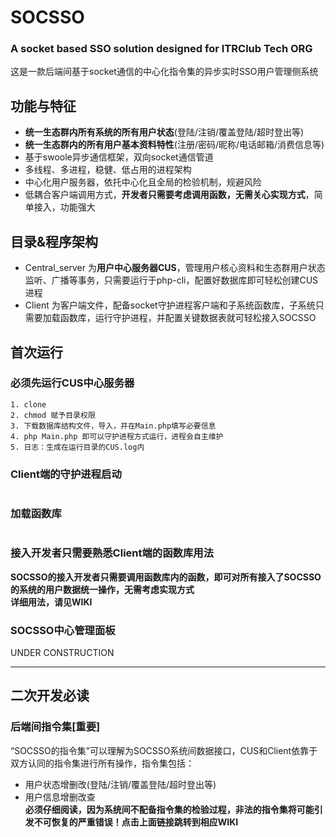 # SOCSSO
### A socket based SSO solution designed for ITRClub Tech ORG

这是一款后端间基于socket通信的中心化指令集的异步实时SSO用户管理侧系统

## 功能与特征
* **统一生态群内所有系统的所有用户状态**(登陆/注销/覆盖登陆/超时登出等)
* **统一生态群内的所有用户基本资料特性**(注册/密码/昵称/电话邮箱/消费信息等)
* 基于swoole异步通信框架，双向socket通信管道
* 多线程、多进程，稳健、低占用的进程架构
* 中心化用户服务器，依托中心化且全局的检验机制，规避风险
* 低耦合客户端调用方式，**开发者只需要考虑调用函数，无需关心实现方式**，简单接入，功能强大

## 目录&程序架构
* Central_server 为**用户中心服务器CUS**，管理用户核心资料和生态群用户状态监听、广播等事务，只需要运行于php-cli，配置好数据库即可轻松创建CUS进程
* Client 为客户端文件，配备socket守护进程客户端和子系统函数库，子系统只需要加载函数库，运行守护进程，并配置关键数据表就可轻松接入SOCSSO

## 首次运行

### 必须先运行CUS中心服务器
```
1. clone
2. chmod 赋予目录权限
3. 下载数据库结构文件，导入，并在Main.php填写必要信息
4. php Main.php 即可以守护进程方式运行，进程会自主维护
5. 日志：生成在运行目录的CUS.log内
```

### Client端的守护进程启动
```

```

### 加载函数库
```

```

### 接入开发者只需要熟悉Client端的函数库用法
**SOCSSO的接入开发者只需要调用函数库内的函数，即可对所有接入了SOCSSO的系统的用户数据统一操作，无需考虑实现方式  
详细用法，请见WIKI**

### SOCSSO中心管理面板
UNDER CONSTRUCTION 


-----



## 二次开发必读

### 后端间指令集[重要]
“SOCSSO的指令集”可以理解为SOCSSO系统间数据接口，CUS和Client依靠于双方认同的指令集进行所有操作，指令集包括：
* 用户状态增删改(登陆/注销/覆盖登陆/超时登出等)
* 用户信息增删改查  
**必须仔细阅读，因为系统间不配备指令集的检验过程，非法的指令集将可能引发不可恢复的严重错误！点击上面链接跳转到相应WIKI**  